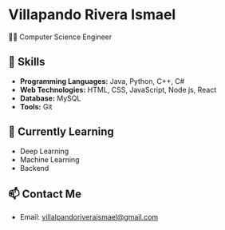 # Villapando Rivera Ismael

👨‍💻 Computer Science Engineer 

## 🚀 Skills

- **Programming Languages:** Java, Python, C++, C#
- **Web Technologies:** HTML, CSS, JavaScript, Node js, React
- **Database:** MySQL
- **Tools:** Git

## 🌱 Currently Learning

- Deep Learning
- Machine Learning
- Backend

## 📫 Contact Me

-  Email: villalpandoriveraismael@gmail.com

<!--
**ismaelvr1999/ismaelvr1999** is a ✨ _special_ ✨ repository because its `README.md` (this file) appears on your GitHub profile.

Here are some ideas to get you started:

- 🔭 I’m currently working on ...
- 🌱 I’m currently learning ...
- 👯 I’m looking to collaborate on ...
- 🤔 I’m looking for help with ...
- 💬 Ask me about ...
- 📫 How to reach me: ...
- 😄 Pronouns: ...
- ⚡ Fun fact: ...
-->
